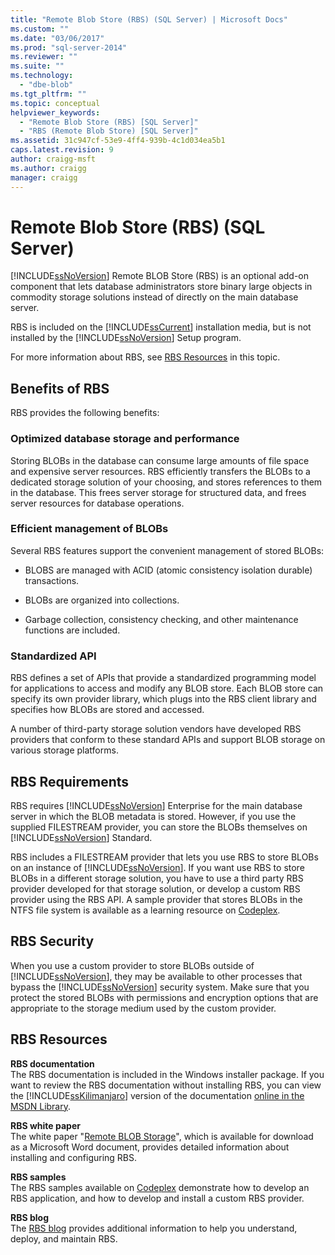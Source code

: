 ```yaml
---
title: "Remote Blob Store (RBS) (SQL Server) | Microsoft Docs"
ms.custom: ""
ms.date: "03/06/2017"
ms.prod: "sql-server-2014"
ms.reviewer: ""
ms.suite: ""
ms.technology: 
  - "dbe-blob"
ms.tgt_pltfrm: ""
ms.topic: conceptual
helpviewer_keywords: 
  - "Remote Blob Store (RBS) [SQL Server]"
  - "RBS (Remote Blob Store) [SQL Server]"
ms.assetid: 31c947cf-53e9-4ff4-939b-4c1d034ea5b1
caps.latest.revision: 9
author: craigg-msft
ms.author: craigg
manager: craigg
---
```

# Remote Blob Store (RBS) (SQL Server)
  [!INCLUDE[ssNoVersion](../../includes/ssnoversion-md.md)] Remote BLOB Store (RBS) is an optional add-on component that lets database administrators store binary large objects in commodity storage solutions instead of directly on the main database server.  
  
 RBS is included on the [!INCLUDE[ssCurrent](../../includes/sscurrent-md.md)] installation media, but is not installed by the [!INCLUDE[ssNoVersion](../../includes/ssnoversion-md.md)] Setup program.  
  
 For more information about RBS, see [RBS Resources](#rbsresources) in this topic.  
  
## Benefits of RBS  
 RBS provides the following benefits:  
  
### Optimized database storage and performance  
 Storing BLOBs in the database can consume large amounts of file space and expensive server resources. RBS efficiently transfers the BLOBs to a dedicated storage solution of your choosing, and stores references to them in the database. This frees server storage for structured data, and frees server resources for database operations.  
  
### Efficient management of BLOBs  
 Several RBS features support the convenient management of stored BLOBs:  
  
-   BLOBS are managed with ACID (atomic consistency isolation durable) transactions.  
  
-   BLOBs are organized into collections.  
  
-   Garbage collection, consistency checking, and other maintenance functions are included.  
  
### Standardized API  
 RBS defines a set of APIs that provide a standardized programming model for applications to access and modify any BLOB store. Each BLOB store can specify its own provider library, which plugs into the RBS client library and specifies how BLOBs are stored and accessed.  
  
 A number of third-party storage solution vendors have developed RBS providers that conform to these standard APIs and support BLOB storage on various storage platforms.  
  
## RBS Requirements  
 RBS requires [!INCLUDE[ssNoVersion](../../includes/ssnoversion-md.md)] Enterprise for the main database server in which the BLOB metadata is stored. However, if you use the supplied FILESTREAM provider, you can store the BLOBs themselves on [!INCLUDE[ssNoVersion](../../includes/ssnoversion-md.md)] Standard.  
  
 RBS includes a FILESTREAM provider that lets you use RBS to store BLOBs on an instance of [!INCLUDE[ssNoVersion](../../includes/ssnoversion-md.md)]. If you want use RBS to store BLOBs in a different storage solution, you have to use a third party RBS provider developed for that storage solution, or develop a custom RBS provider using the RBS API. A sample provider that stores BLOBs in the NTFS file system is available as a learning resource on [Codeplex](http://go.microsoft.com/fwlink/?LinkId=210190).  
  
## RBS Security  
 When you use a custom provider to store BLOBs outside of [!INCLUDE[ssNoVersion](../../includes/ssnoversion-md.md)], they may be available to other processes that bypass the [!INCLUDE[ssNoVersion](../../includes/ssnoversion-md.md)] security system. Make sure that you protect the stored BLOBs with permissions and encryption options that are appropriate to the storage medium used by the custom provider.  
  
##  <a name="rbsresources"></a> RBS Resources  
 **RBS documentation**  
 The RBS documentation is included in the Windows installer package. If you want to review the RBS documentation without installing RBS, you can view the [!INCLUDE[ssKilimanjaro](../../includes/sskilimanjaro-md.md)] version of the documentation [online in the MSDN Library](http://go.microsoft.com/fwlink/?LinkId=210192).  
  
 **RBS white paper**  
 The white paper "[Remote BLOB Storage](http://go.microsoft.com/fwlink/?LinkId=210422)", which is available for download as a Microsoft Word document, provides detailed information about installing and configuring RBS.  
  
 **RBS samples**  
 The RBS samples available on [Codeplex](http://go.microsoft.com/fwlink/?LinkId=210190) demonstrate how to develop an RBS application, and how to develop and install a custom RBS provider.  
  
 **RBS blog**  
 The [RBS blog](http://go.microsoft.com/fwlink/?LinkId=210315) provides additional information to help you understand, deploy, and maintain RBS.  
  
  
